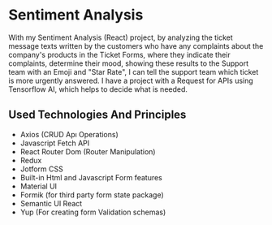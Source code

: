  # Sentiment Analysis
 
 With my Sentiment Analysis (React) project, by analyzing the ticket message texts written by the customers who have any complaints about the company's products in the Ticket Forms, where they indicate their complaints, determine their mood, showing these results to the Support team with an Emoji and "Star Rate", I can tell the support team which ticket is more urgently answered. I have a project with a Request for APIs using Tensorflow AI, which helps to decide what is needed.
 
 ## Used Technologies And Principles
 
- Axios (CRUD Apı Operations)
- Javascript Fetch API
- React Router Dom (Router Manipulation)
- Redux
- Jotform CSS
- Built-in Html and Javascript Form features 
- Material UI
- Formik (for third party form state package)
- Semantic UI React
- Yup (For creating form Validation schemas)
